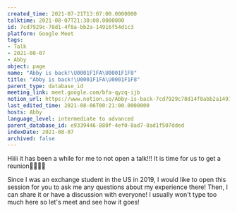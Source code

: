 ```yaml
---
created_time: 2021-07-21T13:07:00.0000000
talktime: 2021-08-07T21:30:00.0000000
id: 7cd7929c-78d1-4f8a-bb2a-14916f54d1c3
platform: Google Meet
tags:
- Talk
- 2021-08-07
- Abby
object: page
name: "Abby is back!\U0001F1FA\U0001F1F8"
title: "Abby is back!\U0001F1FA\U0001F1F8"
parent_type: database_id
meeting_link: meet.google.com/bfa-qyzq-ijb
notion_url: https://www.notion.so/Abby-is-back-7cd7929c78d14f8abb2a14916f54d1c3
last_edited_time: 2021-08-06T00:21:00.0000000
hosts: Abby
language_level: intermediate to advanced
parent_database_id: e9339446-880f-4ef0-8ad7-8ad1f507dded
indexDate: 2021-08-07
archived: false
---
```


Hiiii it has been a while for me to not open a talk!!!
It is time for us to get a reunion🥰🥰👌🏻

Since I was an exchange student in the US in 2019, I would like to open this session for you to ask me any questions about my experience there! Then, I can share it or have a discussion with everyone! I usually won't type too much here so let's meet and see how it goes!








